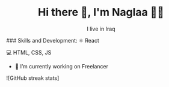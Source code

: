 <h1 align='center'> Hi there 👋, I'm Naglaa  👩‍💻 </h1>

<p align='center' font-family='Fantasy'>
  I live in Iraq
</p>
### Skills and Development:
⚛ React


💻 HTML, CSS, JS

- 🔭 I’m currently working on Freelancer 

![GitHub streak stats]
